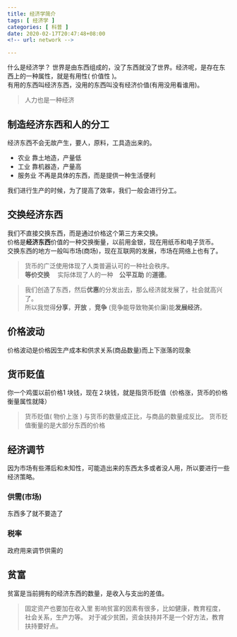 ```yaml
---
title: 经济学简介
tags: [ 经济学 ]
categories: [ 科普 ]
date: 2020-02-17T20:47:48+08:00
<!-- url: network -->

---
```


什么是经济学？ 世界是由东西组成的，没了东西就没了世界。经济呢，是存在东西上的一种属性，就是有用性( 价值性 )。  
有用的东西叫经济东西，没用的东西叫没有经济价值(有用没用看谁用)。

<!--more-->
> 人力也是一种经济
## 制造经济东西和人的分工
经济东西不会无故产生，要人，原料，工具造出来的。

* 农业    靠土地造，产量低 
* 工业    靠机器造，产量高
* 服务业 不再是具体的东西，而是提供一种生活便利

我们进行生产的时候，为了提高了效率，我们一般会进行分工。  

## 交换经济东西
我们不直接交换东西，而是通过价格这个第三方来交换。  
价格是**经济东西**价值的一种交换衡量，以前用金银，现在用纸币和电子货币。  
交换东西的地方一般叫市场(商场)，现在互联网的发展，市场在网络上也有了。  

> 货币的广泛使用体现了人类普遍认可的一种社会秩序。  
> **等价交换**　 实际体现了人的一种　**公平互助** 的**道德**。  

> 我们创造了东西，然后**优惠**的分发出去，那么经济就发展了，社会就高兴了。  
> 所以我觉得**分享**，**开放** ，**竞争** (竞争能导致物美价廉)能**发展经济**。  

## 价格波动
价格波动是价格因生产成本和供求关系(商品数量)而上下涨落的现象

## 货币贬值
你一个鸡蛋以前价格1 块钱，现在２块钱，就是指货币贬值（价格涨，货币的价格衡量属性就降）

> 货币贬值( 物价上涨 ) 与货币的数量成正比，与商品的数量成反比。
> 货币贬值衡量的是大部分东西的价格

## 经济调节
因为市场有些滞后和未知性，可能造出来的东西太多或者没人用，所以要进行一些经济策略。

### 供需(市场)
东西多了就不要造了
### 税率
政府用来调节供需的


## 贫富
贫富是当前拥有的经济东西的数量，是收入与支出的差值。

> 固定资产也要加在收入里
> 影响贫富的因素有很多，比如健康，教育程度，社会关系，生产力等。
> 对于减少贫困，资金扶持并不是一个好方法，教育扶持要好点。
